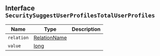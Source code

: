 ## Interface `SecuritySuggestUserProfilesTotalUserProfiles`

| Name | Type | Description |
| - | - | - |
| `relation` | [RelationName](./RelationName.md) | &nbsp; |
| `value` | [long](./long.md) | &nbsp; |
